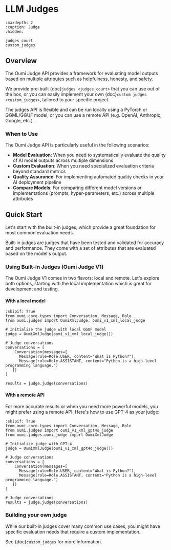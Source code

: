 # LLM Judges

```{toctree}
:maxdepth: 2
:caption: Judge
:hidden:

judges_court
custom_judges
```

## Overview

The Oumi Judge API provides a framework for evaluating model outputs based on multiple attributes such as helpfulness, honesty, and safety.

We provide pre-built {doc}`judges <judges_court>` that you can use out of the box, or you can easily implement your own {doc}`custom judges <custom_judges>`, tailored to your specific project.

The judges API is flexible and can be run locally using a PyTorch or GGML/GGUF model, or you can use a remote API (e.g. OpenAI, Anthropic, Google, etc.).

### When to Use

The Oumi Judge API is particularly useful in the following scenarios:

- **Model Evaluation**: When you need to systematically evaluate the quality of AI model outputs across multiple dimensions
- **Custom Evaluation**: When you need specialized evaluation criteria beyond standard metrics
- **Quality Assurance**: For implementing automated quality checks in your AI deployment pipeline
- **Compare Models**: For comparing different model versions or implementations (prompts, hyper-parameters, etc.) across multiple attributes

## Quick Start

Let's start with the built-in judges, which provide a great foundation for most common evaluation needs.

Built-in judges are judges that have been tested and validated for accuracy and performance. They come with a set of attributes that are evaluated based on the model's output.

### Using Built-in Judges (Oumi Judge V1)

The Oumi Judge V1 comes in two flavors: local and remote. Let's explore both options, starting with the local implementation which is great for development and testing.

#### With a local model

```{testcode} python
:skipif: True
from oumi.core.types import Conversation, Message, Role
from oumi.judges import OumiXmlJudge, oumi_v1_xml_local_judge

# Initialize the judge with local GGUF model
judge = OumiXmlJudge(oumi_v1_xml_local_judge())

# Judge conversations
conversations = [
    Conversation(messages=[
      Message(role=Role.USER, content="What is Python?"),
      Message(role=Role.ASSISTANT, content="Python is a high-level programming language.")
   ])
]

results = judge.judge(conversations)
```

#### With a remote API

For more accurate results or when you need more powerful models, you might prefer using a remote API. Here's how to use GPT-4 as your judge:

```{testcode} python
:skipif: True
from oumi.core.types import Conversation, Message, Role
from oumi.judges import oumi_v1_xml_gpt4o_judge
from oumi.judges.oumi_judge import OumiXmlJudge

# Initialize judge with GPT-4
judge = OumiXmlJudge(oumi_v1_xml_gpt4o_judge())

# Judge conversations
conversations = [
    Conversation(messages=[
      Message(role=Role.USER, content="What is Python?"),
      Message(role=Role.ASSISTANT, content="Python is a high-level programming language.")
   ])
]

# Judge conversations
results = judge.judge(conversations)
```

### Building your own judge

While our built-in judges cover many common use cases, you might have specific evaluation needs that require a custom implementation.

See {doc}`custom_judges` for more information.
